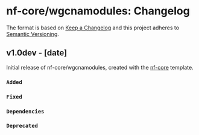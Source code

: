 # nf-core/wgcnamodules: Changelog

The format is based on [Keep a Changelog](https://keepachangelog.com/en/1.0.0/)
and this project adheres to [Semantic Versioning](https://semver.org/spec/v2.0.0.html).

## v1.0dev - [date]

Initial release of nf-core/wgcnamodules, created with the [nf-core](https://nf-co.re/) template.

### `Added`

### `Fixed`

### `Dependencies`

### `Deprecated`
